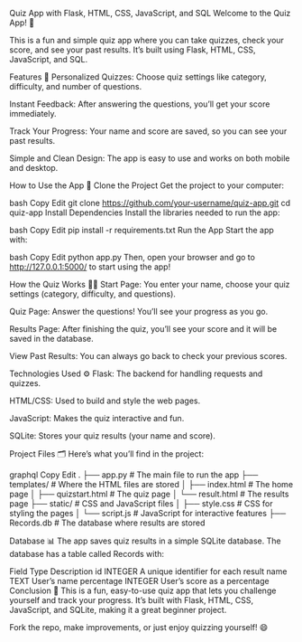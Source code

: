 Quiz App with Flask, HTML, CSS, JavaScript, and SQL
Welcome to the Quiz App! 🎉

This is a fun and simple quiz app where you can take quizzes, check your score, and see your past results. It’s built using Flask, HTML, CSS, JavaScript, and SQL.

Features 🌟
Personalized Quizzes: Choose quiz settings like category, difficulty, and number of questions.

Instant Feedback: After answering the questions, you’ll get your score immediately.

Track Your Progress: Your name and score are saved, so you can see your past results.

Simple and Clean Design: The app is easy to use and works on both mobile and desktop.

How to Use the App 🚀
Clone the Project
Get the project to your computer:

bash
Copy
Edit
git clone https://github.com/your-username/quiz-app.git
cd quiz-app
Install Dependencies
Install the libraries needed to run the app:

bash
Copy
Edit
pip install -r requirements.txt
Run the App
Start the app with:

bash
Copy
Edit
python app.py
Then, open your browser and go to http://127.0.0.1:5000/ to start using the app!

How the Quiz Works 🧑‍💻
Start Page: You enter your name, choose your quiz settings (category, difficulty, and questions).

Quiz Page: Answer the questions! You’ll see your progress as you go.

Results Page: After finishing the quiz, you’ll see your score and it will be saved in the database.

View Past Results: You can always go back to check your previous scores.

Technologies Used ⚙️
Flask: The backend for handling requests and quizzes.

HTML/CSS: Used to build and style the web pages.

JavaScript: Makes the quiz interactive and fun.

SQLite: Stores your quiz results (your name and score).

Project Files 🗂️
Here’s what you’ll find in the project:

graphql
Copy
Edit
.
├── app.py                    # The main file to run the app
├── templates/                 # Where the HTML files are stored
│   ├── index.html             # The home page
│   ├── quizstart.html         # The quiz page
│   └── result.html            # The results page
├── static/                    # CSS and JavaScript files
│   ├── style.css              # CSS for styling the pages
│   └── script.js              # JavaScript for interactive features
├── Records.db                 # The database where results are stored

Database 📊
The app saves quiz results in a simple SQLite database. The database has a table called Records with:

Field	Type	Description
id	INTEGER	A unique identifier for each result
name	TEXT	User’s name
percentage	INTEGER	User’s score as a percentage
Conclusion 🎉
This is a fun, easy-to-use quiz app that lets you challenge yourself and track your progress. It’s built with Flask, HTML, CSS, JavaScript, and SQLite, making it a great beginner project.

Fork the repo, make improvements, or just enjoy quizzing yourself! 😄

